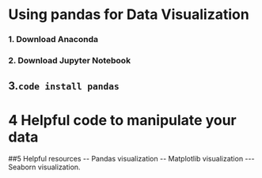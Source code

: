 # Using pandas for Data Visualization


### 1. Download Anaconda

### 2. Download Jupyter Notebook


## 3.`code install pandas` 





# 4 Helpful code to manipulate your data


##5 Helpful resources
 -- Pandas visualization
 -- Matplotlib visualization
 --- Seaborn visualization.
